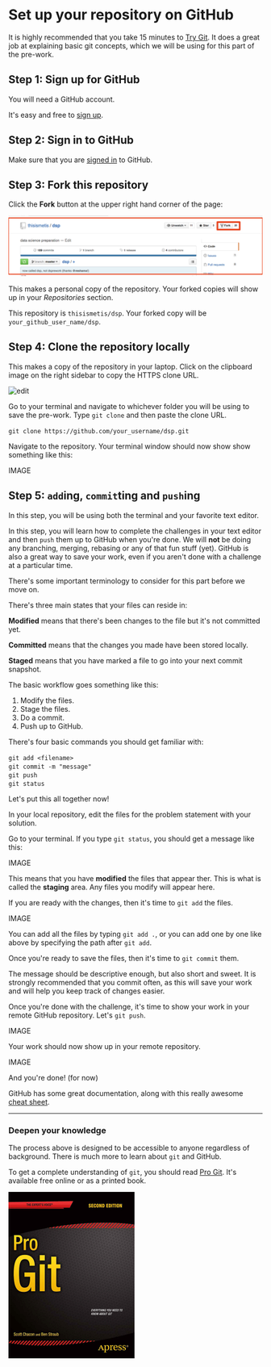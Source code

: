 # Set up your repository on GitHub

It is highly recommended that you take 15 minutes to [Try Git](https://try.github.io/levels/1/challenges/1). It does a great job at explaining basic git concepts, which we will be using for this part of the pre-work. 

## Step 1: Sign up for GitHub

You will need a GitHub account.

It's easy and free to [sign up](https://github.com/join).


## Step 2: Sign in to GitHub

Make sure that you are [signed in](https://github.com/login) to GitHub.


## Step 3: Fork this repository

Click the **Fork** button at the upper right hand corner of the page:

![fork](img/forking_repo.png)

This makes a personal copy of the repository. Your forked copies will show up in your *Repositories* section.

This repository is `thisismetis/dsp`. Your forked copy will be `your_github_user_name/dsp`.

## Step 4: Clone the repository locally

This makes a copy of the repository in your laptop. Click on the clipboard image on the right sidebar to copy the HTTPS clone URL. 


![edit](img/clone_repo.png)

Go to your terminal and navigate to whichever folder you will be using to save the pre-work. Type `git clone` and then paste the clone URL.  

`git clone https://github.com/your_username/dsp.git`  

Navigate to the repository. Your terminal window should now show show something like this:

IMAGE

## Step 5: `add`ing, `commit`ting and `push`ing

In this step, you will be using both the terminal and your favorite text editor.  

In this step, you will learn how to complete the challenges in your text editor and then `push` them up to GitHub when you're done. We will **not** be doing any branching, merging, rebasing or any of that fun stuff (yet). GitHub is also a great way to save your work, even if you aren't done with a  challenge at a particular time.  

There's some important terminology to consider for this part before we move on.  

There's three main states that your files can reside in: 

**Modified** means that there's been changes to the file but it's not committed yet. 

**Committed** means that the changes you made have been stored locally.

**Staged** means that you have marked a file to go into your next commit snapshot.

The basic workflow goes something like this:

1. Modify the files.
2. Stage the files. 
3. Do a commit. 
4. Push up to GitHub.  

There's four basic commands you should get familiar with:

`git add <filename>`  
`git commit -m "message"`  
`git push`  
`git status`  

Let's put this all together now!

In your local repository, edit the files for the problem statement with your solution.  

Go to your terminal. If you type `git status`, you should get a message like this:  

IMAGE

This means that you have **modified** the files that appear ther. This is what is called the **staging** area. Any files you modify will appear here. 


If you are ready with the changes, then it's time to `git add` the files. 

IMAGE

You can add all the files by typing `git add .`, or you can add one by one like above by specifying the path after `git add`.  

Once you're ready to save the files, then it's time to `git commit` them.  

The message should be descriptive enough, but also short and sweet. It is strongly recommended that you commit often, as this will save your work and will help you keep track of changes easier.   

Once you're done with the challenge, it's time to show your work in your remote GitHub repository. Let's `git push`.

IMAGE

Your work should now show up in your remote repository.

IMAGE


And you're done! (for now)

GitHub has some great documentation, along with this really awesome [cheat sheet](https://education.github.com/git-cheat-sheet-education.pdf). 

---

### Deepen your knowledge

The process above is designed to be accessible to anyone regardless of background. There is much more to learn about `git` and GitHub.

To get a complete understanding of `git`, you should read [Pro Git](http://git-scm.com/book/en/v2). It's available free online or as a printed book.

[<img src="img/pro_git.png" title="Pro Git" width="250" />](http://git-scm.com/book/en/v2)

